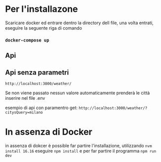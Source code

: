 # Per l'installazone 

Scaricare docker ed entrare dentro la directory dell file, una volta entrati, eseguire la seguente riga di comando 

### `docker-compose up`

## Api 

## Api senza parametri 
`http://localhost:3000/weather/`

Se non viene passato nessun valore automaticamente prenderà le città inserire nel file .env 

esempio di api con paramentro get: 
`http://localhost:3000/weather/?citysQuery=milano`

# In assenza di Docker 
in assenza di dokcer è possible far partire l'installazione, utilizzando `nvm install 16.16` eseguire `npm install` e per far partire il programma `npm run dev ` 